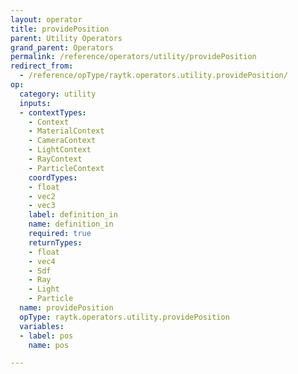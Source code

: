 ```yaml
---
layout: operator
title: providePosition
parent: Utility Operators
grand_parent: Operators
permalink: /reference/operators/utility/providePosition
redirect_from:
  - /reference/opType/raytk.operators.utility.providePosition/
op:
  category: utility
  inputs:
  - contextTypes:
    - Context
    - MaterialContext
    - CameraContext
    - LightContext
    - RayContext
    - ParticleContext
    coordTypes:
    - float
    - vec2
    - vec3
    label: definition_in
    name: definition_in
    required: true
    returnTypes:
    - float
    - vec4
    - Sdf
    - Ray
    - Light
    - Particle
  name: providePosition
  opType: raytk.operators.utility.providePosition
  variables:
  - label: pos
    name: pos

---
```


